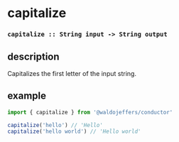 # capitalize

### `capitalize :: String input -> String output`

## description

Capitalizes the first letter of the input string.

## example

```javascript
import { capitalize } from '@waldojeffers/conductor'

capitalize('hello') // 'Hello'
capitalize('hello world') // 'Hello world'
```

